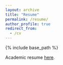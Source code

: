```yaml
---
layout: archive
title: "Resume"
permalink: /resume/
author_profile: true
redirect_from:
  - /cv
---
```


{% include base_path %}

Academic resume <a href="/files/academic_resume.pdf">here</a>.
